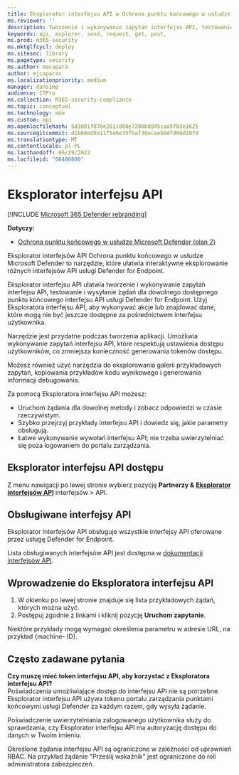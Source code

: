 ```yaml
---
title: Eksplorator interfejsu API w Ochrona punktu końcowego w usłudze Microsoft Defender
ms.reviewer: ''
description: Tworzenie i wykonywanie zapytań interfejsu API, testowanie i wysyłanie żądań dla dowolnego dostępnego interfejsu API za pomocą Eksploratora interfejsu API
keywords: api, explorer, send, request, get, post,
ms.prod: m365-security
ms.mktglfcycl: deploy
ms.sitesec: library
ms.pagetype: security
ms.author: macapara
author: mjcaparas
ms.localizationpriority: medium
manager: dansimp
audience: ITPro
ms.collection: M365-security-compliance
ms.topic: conceptual
ms.technology: mde
ms.custom: api
ms.openlocfilehash: 5d3d81f878e201cd00e7286bd045caa5fb3e1625
ms.sourcegitcommit: d1b60ed9a11f5e6e35fbaf30ecaeb9dfd6dd197d
ms.translationtype: MT
ms.contentlocale: pl-PL
ms.lasthandoff: 06/29/2022
ms.locfileid: "66486800"
---
```

# <a name="api-explorer"></a>Eksplorator interfejsu API

[!INCLUDE [Microsoft 365 Defender rebranding](../../includes/microsoft-defender.md)]

**Dotyczy:**
- [Ochrona punktu końcowego w usłudze Microsoft Defender (plan 2)](https://go.microsoft.com/fwlink/p/?linkid=2154037) 

Eksplorator interfejsów API Ochrona punktu końcowego w usłudze Microsoft Defender to narzędzie, które ułatwia interaktywne eksplorowanie różnych interfejsów API usługi Defender for Endpoint.

Eksplorator interfejsu API ułatwia tworzenie i wykonywanie zapytań interfejsu API, testowanie i wysyłanie żądań dla dowolnego dostępnego punktu końcowego interfejsu API usługi Defender for Endpoint. Użyj Eksploratora interfejsu API, aby wykonywać akcje lub znajdować dane, które mogą nie być jeszcze dostępne za pośrednictwem interfejsu użytkownika.

Narzędzie jest przydatne podczas tworzenia aplikacji. Umożliwia wykonywanie zapytań interfejsu API, które respektują ustawienia dostępu użytkowników, co zmniejsza konieczność generowania tokenów dostępu.

Możesz również użyć narzędzia do eksplorowania galerii przykładowych zapytań, kopiowania przykładów kodu wynikowego i generowania informacji debugowania.

Za pomocą Eksploratora interfejsu API możesz:

- Uruchom żądania dla dowolnej metody i zobacz odpowiedzi w czasie rzeczywistym.
- Szybko przejrzyj przykłady interfejsu API i dowiedz się, jakie parametry obsługują.
- Łatwe wykonywanie wywołań interfejsu API; nie trzeba uwierzytelniać się poza logowaniem do portalu zarządzania.

## <a name="access-api-explorer"></a>Eksplorator interfejsu API dostępu

Z menu nawigacji po lewej stronie wybierz pozycję **Partnerzy &** **[Eksplorator interfejsów API](https://security.microsoft.com/interoperability/api-explorer)** interfejsów \> API.

## <a name="supported-apis"></a>Obsługiwane interfejsy API

Eksplorator interfejsów API obsługuje wszystkie interfejsy API oferowane przez usługę Defender for Endpoint.

Lista obsługiwanych interfejsów API jest dostępna w [dokumentacji interfejsów API](apis-intro.md).

## <a name="get-started-with-the-api-explorer"></a>Wprowadzenie do Eksploratora interfejsu API

1. W okienku po lewej stronie znajduje się lista przykładowych żądań, których można użyć.
2. Postępuj zgodnie z linkami i kliknij pozycję **Uruchom zapytanie**.

Niektóre przykłady mogą wymagać określenia parametru w adresie URL, na przykład {machine- ID}.

## <a name="faq"></a>Często zadawane pytania

**Czy muszę mieć token interfejsu API, aby korzystać z Eksploratora interfejsu API?** <br>
Poświadczenia umożliwiające dostęp do interfejsu API nie są potrzebne. Eksplorator interfejsu API używa tokenu portalu zarządzania punktami końcowymi usługi Defender za każdym razem, gdy wysyła żądanie.

Poświadczenie uwierzytelniania zalogowanego użytkownika służy do sprawdzania, czy Eksplorator interfejsu API ma autoryzację dostępu do danych w Twoim imieniu.

Określone żądania interfejsu API są ograniczone w zależności od uprawnień RBAC. Na przykład żądanie "Prześlij wskaźnik" jest ograniczone do roli administratora zabezpieczeń.
